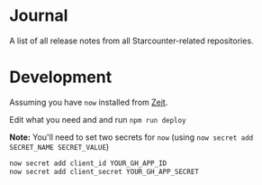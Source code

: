 # Journal

A list of all release notes from all Starcounter-related repositories.

# Development

Assuming you have `now` installed from [Zeit](https://zeit.co).

Edit what you need and and run `npm run deploy`

**Note:** You'll need to set two secrets for `now` (using `now secret add SECRET_NAME SECRET_VALUE`) 

```sh
now secret add client_id YOUR_GH_APP_ID
now secret add client_secret YOUR_GH_APP_SECRET
```
